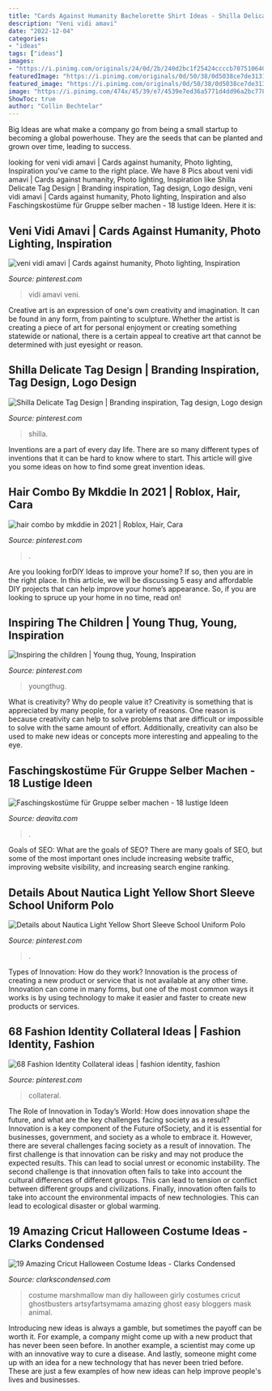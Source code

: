 ```yaml
---
title: "Cards Against Humanity Bachelorette Shirt Ideas - Shilla Delicate Tag Design"
description: "Veni vidi amavi"
date: "2022-12-04"
categories:
- "ideas"
tags: ["ideas"]
images:
- "https://i.pinimg.com/originals/24/0d/2b/240d2bc1f25424ccccb70751064071ac.jpg"
featuredImage: "https://i.pinimg.com/originals/0d/50/38/0d5038ce7de3131f25d6c2ac79289240.jpg"
featured_image: "https://i.pinimg.com/originals/0d/50/38/0d5038ce7de3131f25d6c2ac79289240.jpg"
image: "https://i.pinimg.com/474x/45/39/e7/4539e7ed36a5771d4dd96a2bc778430d--fashion-identity-alexander-wang.jpg"
ShowToc: true
author: "Collin Bechtelar"
---
```



Big Ideas are what make a company go from being a small startup to becoming a global powerhouse. They are the seeds that can be planted and grown over time, leading to success.

	

		
looking for veni vidi amavi | Cards against humanity, Photo lighting, Inspiration you've came to the right place. We have 8 Pics about veni vidi amavi | Cards against humanity, Photo lighting, Inspiration like Shilla Delicate Tag Design | Branding inspiration, Tag design, Logo design, veni vidi amavi | Cards against humanity, Photo lighting, Inspiration and also Faschingskostüme für Gruppe selber machen - 18 lustige Ideen. Here it is:
		
    
## Veni Vidi Amavi | Cards Against Humanity, Photo Lighting, Inspiration

<img loading=lazy src="https://i.pinimg.com/originals/24/0d/2b/240d2bc1f25424ccccb70751064071ac.jpg" onerror="this.onerror=null;this.src='https://tse1.mm.bing.net/th?id=OIP.9namR2j4cO6yZS7aU8G23gHaJ4&amp;pid=15.1';" alt="veni vidi amavi | Cards against humanity, Photo lighting, Inspiration">

_Source: pinterest.com_

>vidi amavi veni. 

	

Creative art is an expression of one's own creativity and imagination. It can be found in any form, from painting to sculpture. Whether the artist is creating a piece of art for personal enjoyment or creating something statewide or national, there is a certain appeal to creative art that cannot be determined with just eyesight or reason.

    
## Shilla Delicate Tag Design | Branding Inspiration, Tag Design, Logo Design

<img loading=lazy src="https://i.pinimg.com/originals/0b/4b/d9/0b4bd9ade917b9f6cbd3d0698b360d20.jpg" onerror="this.onerror=null;this.src='https://tse3.mm.bing.net/th?id=OIP.NiZ59KBy1Xv8ii6N2umBvwHaOz&amp;pid=15.1';" alt="Shilla Delicate Tag Design | Branding inspiration, Tag design, Logo design">

_Source: pinterest.com_

>shilla. 

	

Inventions are a part of every day life. There are so many different types of inventions that it can be hard to know where to start. This article will give you some ideas on how to find some great invention ideas.

    
## Hair Combo By Mkddie In 2021 | Roblox, Hair, Cara

<img loading=lazy src="https://i.pinimg.com/736x/f3/59/03/f3590359aed9acb0fdf7ede1f0f11166.jpg" onerror="this.onerror=null;this.src='https://tse1.mm.bing.net/th?id=OIP.TNOEj69nwDBUPeAi0WTJXwHaHm&amp;pid=15.1';" alt="hair combo by mkddie in 2021 | Roblox, Hair, Cara">

_Source: pinterest.com_

>. 

	

Are you looking forDIY Ideas to improve your home? If so, then you are in the right place. In this article, we will be discussing 5 easy and affordable DIY projects that can help improve your home’s appearance. So, if you are looking to spruce up your home in no time, read on!

    
## Inspiring The Children | Young Thug, Young, Inspiration

<img loading=lazy src="https://i.pinimg.com/originals/0d/50/38/0d5038ce7de3131f25d6c2ac79289240.jpg" onerror="this.onerror=null;this.src='https://tse3.mm.bing.net/th?id=OIP.H3PVSP6A6UG_kvFT2a5ePgHaJQ&amp;pid=15.1';" alt="Inspiring the children | Young thug, Young, Inspiration">

_Source: pinterest.com_

>youngthug. 

	

What is creativity? Why do people value it?
Creativity is something that is appreciated by many people, for a variety of reasons. One reason is because creativity can help to solve problems that are difficult or impossible to solve with the same amount of effort. Additionally, creativity can also be used to make new ideas or concepts more interesting and appealing to the eye.

    
## Faschingskostüme Für Gruppe Selber Machen - 18 Lustige Ideen

<img loading=lazy src="https://deavita.com/wp-content/uploads/2016/01/faschingskostueme-gruppen-selber-machen-spielkarten-frauen-weiss-schwarz-rot.jpg" onerror="this.onerror=null;this.src='https://tse3.mm.bing.net/th?id=OIP.kdg9Auk5SG6YuRE8LIyvHwHaEi&amp;pid=15.1';" alt="Faschingskostüme für Gruppe selber machen - 18 lustige Ideen">

_Source: deavita.com_

>. 

	

Goals of SEO: What are the goals of SEO?
There are many goals of SEO, but some of the most important ones include increasing website traffic, improving website visibility, and increasing search engine ranking.

    
## Details About Nautica Light Yellow Short Sleeve School Uniform Polo

<img loading=lazy src="https://i.pinimg.com/originals/84/06/1a/84061a37c7fe03dd92d9ffeb521e1f64.jpg" onerror="this.onerror=null;this.src='https://tse3.mm.bing.net/th?id=OIP.DPmnufbKO8SAcuaNFGhDZAAAAA&amp;pid=15.1';" alt="Details about Nautica Light Yellow Short Sleeve School Uniform Polo">

_Source: pinterest.com_

>. 

	

Types of Innovation: How do they work?
Innovation is the process of creating a new product or service that is not available at any other time. Innovation can come in many forms, but one of the most common ways it works is by using technology to make it easier and faster to create new products or services.

    
## 68 Fashion Identity Collateral Ideas | Fashion Identity, Fashion

<img loading=lazy src="https://i.pinimg.com/474x/45/39/e7/4539e7ed36a5771d4dd96a2bc778430d--fashion-identity-alexander-wang.jpg" onerror="this.onerror=null;this.src='https://tse3.mm.bing.net/th?id=OIP.-xa4Wk6Wmesjxu8ODZDghwAAAA&amp;pid=15.1';" alt="68 Fashion Identity Collateral ideas | fashion identity, fashion">

_Source: pinterest.com_

>collateral. 

	

The Role of Innovation in Today’s World: How does innovation shape the future, and what are the key challenges facing society as a result?
Innovation is a key component of the Future ofSociety, and it is essential for businesses, government, and society as a whole to embrace it. However, there are several challenges facing society as a result of innovation. The first challenge is that innovation can be risky and may not produce the expected results. This can lead to social unrest or economic instability. The second challenge is that innovation often fails to take into account the cultural differences of different groups. This can lead to tension or conflict between different groups and civilizations. Finally, innovation often fails to take into account the environmental impacts of new technologies. This can lead to ecological disaster or global warming.

    
## 19 Amazing Cricut Halloween Costume Ideas - Clarks Condensed

<img loading=lazy src="https://www.clarkscondensed.com/wp-content/uploads/2017/10/Marshmallow-Costume-683x1000.jpg" onerror="this.onerror=null;this.src='https://tse2.mm.bing.net/th?id=OIP.a8vhoNBMRj-Hjs9Gwex8bQHaK1&amp;pid=15.1';" alt="19 Amazing Cricut Halloween Costume Ideas - Clarks Condensed">

_Source: clarkscondensed.com_

>costume marshmallow man diy halloween girly costumes cricut ghostbusters artsyfartsymama amazing ghost easy bloggers mask animal. 

	

Introducing new ideas is always a gamble, but sometimes the payoff can be worth it. For example, a company might come up with a new product that has never been seen before. In another example, a scientist may come up with an innovative way to cure a disease. And lastly, someone might come up with an idea for a new technology that has never been tried before. These are just a few examples of how new ideas can help improve people's lives and businesses.

